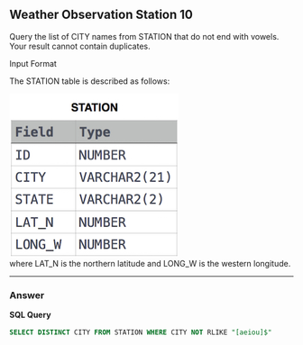 ## Weather Observation Station 10

Query the list of CITY names from STATION that do not end with vowels. Your result cannot contain duplicates.

Input Format

The STATION table is described as follows:

![Alt text](../Image/Weather_Observation_Station_1.png)
<br/>
where LAT_N is the northern latitude and LONG_W is the western longitude.

****

### Answer

**SQL Query**

```sql
SELECT DISTINCT CITY FROM STATION WHERE CITY NOT RLIKE "[aeiou]$"
```
